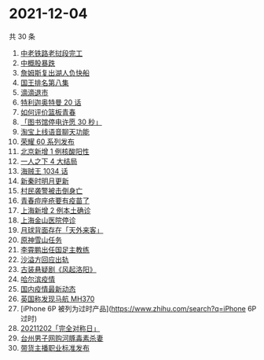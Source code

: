# 2021-12-04

共 30 条

<!-- BEGIN ZHIHUSEARCH -->
<!-- 最后更新时间 Sat Dec 04 2021 14:10:38 GMT+0800 (China Standard Time) -->
1. [中老铁路老挝段完工](https://www.zhihu.com/search?q=中老铁路)
1. [中概股暴跌](https://www.zhihu.com/search?q=中概股)
1. [詹姆斯复出湖人负快船](https://www.zhihu.com/search?q=湖人)
1. [国王排名第八集](https://www.zhihu.com/search?q=国王排名)
1. [滴滴退市](https://www.zhihu.com/search?q=滴滴)
1. [特利迦奥特曼 20 话](https://www.zhihu.com/search?q=特利迦奥特曼)
1. [如何评价篮板青春](https://www.zhihu.com/search?q=篮板青春)
1. [「图书馆停电许愿 30 秒」](https://www.zhihu.com/search?q=图书馆停电30秒原文)
1. [淘宝上线语音聊天功能](https://www.zhihu.com/search?q=淘宝聊天功能)
1. [荣耀 60 系列发布](https://www.zhihu.com/search?q=荣耀60)
1. [北京新增 1 例核酸阳性](https://www.zhihu.com/search?q=北京疫情)
1. [一人之下 4 大结局](https://www.zhihu.com/search?q=一人之下4)
1. [海贼王 1034 话](https://www.zhihu.com/search?q=海贼王)
1. [新秦时明月更新](https://www.zhihu.com/search?q=新秦时明月)
1. [村民袭警被击倒身亡](https://www.zhihu.com/search?q=袭警)
1. [青春痘座疮要有疫苗了](https://www.zhihu.com/search?q=青春痘疫苗)
1. [上海新增 2 例本土确诊](https://www.zhihu.com/search?q=上海疫情)
1. [上海金山医院停诊](https://www.zhihu.com/search?q=上海金山医院)
1. [月球背面存在「天外来客」](https://www.zhihu.com/search?q=月球天外来客)
1. [原神雪山任务](https://www.zhihu.com/search?q=原神)
1. [李霄鹏出任国足主教练](https://www.zhihu.com/search?q=李霄鹏)
1. [沙溢方回应出轨](https://www.zhihu.com/search?q=沙溢)
1. [古装悬疑剧《风起洛阳》](https://www.zhihu.com/search?q=风起洛阳)
1. [哈尔滨疫情](https://www.zhihu.com/search?q=哈尔滨疫情)
1. [国内疫情最新动态](https://www.zhihu.com/search?q=疫情)
1. [英国称发现马航 MH370](https://www.zhihu.com/search?q=马航MH370)
1. [iPhone 6P 被列为过时产品](https://www.zhihu.com/search?q=iPhone 6P 过时)
1. [20211202「完全对称日」](https://www.zhihu.com/search?q=20211202)
1. [台州男子网购河豚毒素杀妻](https://www.zhihu.com/search?q=台州杀妻)
1. [带货主播职业标准发布](https://www.zhihu.com/search?q=带货主播职业标准)
<!-- END ZHIHUSEARCH -->
